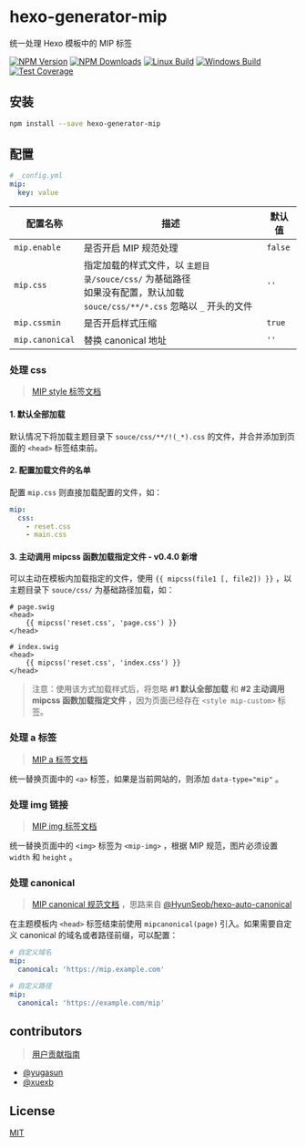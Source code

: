 # hexo-generator-mip

统一处理 Hexo 模板中的 MIP 标签

[![NPM Version](https://img.shields.io/npm/v/hexo-generator-mip.svg)](https://www.npmjs.com/package/hexo-generator-mip)
[![NPM Downloads](https://img.shields.io/npm/dm/hexo-generator-mip.svg)](https://www.npmjs.com/package/hexo-generator-mip)
[![Linux Build](https://img.shields.io/travis/xuexb/hexo-generator-mip/master.svg?label=linux)](https://travis-ci.org/xuexb/hexo-generator-mip)
[![Windows Build](https://img.shields.io/appveyor/ci/xuexb/hexo-generator-mip/master.svg?label=windows)](https://ci.appveyor.com/project/xuexb/hexo-generator-mip)
[![Test Coverage](https://img.shields.io/coveralls/xuexb/hexo-generator-mip/master.svg)](https://coveralls.io/r/xuexb/hexo-generator-mip?branch=master)

## 安装

``` bash
npm install --save hexo-generator-mip
```

## 配置

``` yaml
# _config.yml
mip:
  key: value
```

配置名称 | 描述 | 默认值
--- | --- | ---
`mip.enable` | 是否开启 MIP 规范处理 | `false`
`mip.css` | 指定加载的样式文件，以 `主题目录/souce/css/` 为基础路径<br>如果没有配置，默认加载 `souce/css/**/*.css` 忽略以 `_` 开头的文件 | `''`
`mip.cssmin` | 是否开启样式压缩 | `true`
`mip.canonical` | 替换 canonical 地址 | `''`

### 处理 css

> [MIP style 标签文档](https://www.mipengine.org/doc/2-tech/1-mip-html.html)

#### 1. 默认全部加载

默认情况下将加载主题目录下 `souce/css/**/!(_*).css` 的文件，并合并添加到页面的 `<head>` 标签结束前。

#### 2. 配置加载文件的名单

配置 `mip.css` 则直接加载配置的文件，如：

``` yaml
mip:
  css:
    - reset.css
    - main.css
```

#### 3. 主动调用 mipcss 函数加载指定文件 - v0.4.0 新增

可以主动在模板内加载指定的文件，使用 `{{ mipcss(file1 [, file2]) }}` ，以主题目录下 `souce/css/` 为基础路径加载，如：

```
# page.swig
<head>
    {{ mipcss('reset.css', 'page.css') }}
</head>

# index.swig
<head>
    {{ mipcss('reset.css', 'index.css') }}
</head>
```

> 注意：使用该方式加载样式后，将忽略 **#1 默认全部加载** 和 **#2 主动调用 mipcss 函数加载指定文件** ，因为页面已经存在 `<style mip-custom>` 标签。

### 处理 a 标签

> [MIP a 标签文档](https://www.mipengine.org/examples/mip-extensions/mip-link.html)

统一替换页面中的 `<a>` 标签，如果是当前网站的，则添加 `data-type="mip"` 。

### 处理 img 链接

> [MIP img 标签文档](https://www.mipengine.org/examples/mip/mip-img.html)

统一替换页面中的 `<img>` 标签为 `<mip-img>` ，根据 MIP 规范，图片必须设置 `width` 和 `height` 。

### 处理 canonical

> [MIP canonical 规范文档](https://www.mipengine.org/doc/2-tech/5-show-your-page.html) ，思路来自 [@HyunSeob/hexo-auto-canonical](https://github.com/HyunSeob/hexo-auto-canonical)

在主题模板内 `<head>` 标签结束前使用 `mipcanonical(page)` 引入。如果需要自定义 canonical 的域名或者路径前缀，可以配置：

``` yaml
# 自定义域名
mip:
  canonical: 'https://mip.example.com'

# 自定义路径
mip:
  canonical: 'https://example.com/mip'
```

## contributors

> [用户贡献指南](.github/CONTRIBUTING.md)

- [@yugasun](https://github.com/yugasun/)
- [@xuexb](https://github.com/xuexb/)

## License

[MIT](./LICENSE)
